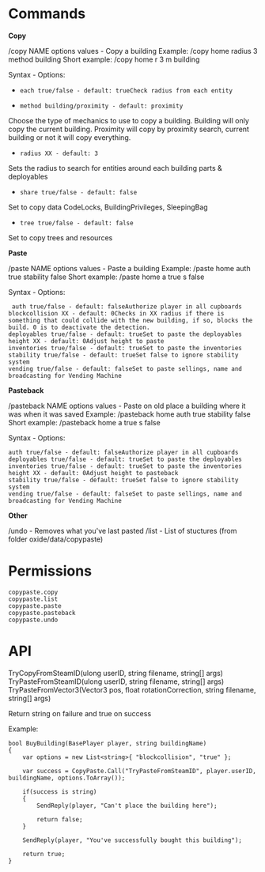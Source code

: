 # Commands
**Copy**

/copy NAME options values - Copy a building
Example: /copy home radius 3 method building
Short example: /copy home r 3 m building

Syntax - Options:

*     each true/false - default: trueCheck radius from each entity
*     method building/proximity - default: proximity
Choose the type of mechanics to use to copy a building.
Building will only copy the current building.
Proximity will copy by proximity search, current building or not it will copy everything.
*     radius XX - default: 3
Sets the radius to search for entities around each building parts & deployables
*     share true/false - default: false
Set to copy data CodeLocks, BuildingPrivileges, SleepingBag
*     tree true/false - default: false
Set to copy trees and resources

**Paste**

/paste NAME options values - Paste a building
Example: /paste home auth true stability false
Short example: /paste home a true s false

Syntax - Options:

     auth true/false - default: falseAuthorize player in all cupboards
    blockcollision XX - default: 0Checks in XX radius if there is something that could collide with the new building, if so, blocks the build. 0 is to deactivate the detection.
    deployables true/false - default: trueSet to paste the deployables
    height XX - default: 0Adjust height to paste
    inventories true/false - default: trueSet to paste the inventories
    stability true/false - default: trueSet false to ignore stability system
    vending true/false - default: falseSet to paste sellings, name and broadcasting for Vending Machine

**Pasteback**

/pasteback NAME options values - Paste on old place a building where it was when it was saved
Example: /pasteback home auth true stability false
Short example: /pasteback home a true s false

Syntax - Options:

    auth true/false - default: falseAuthorize player in all cupboards
    deployables true/false - default: trueSet to paste the deployables
    inventories true/false - default: trueSet to paste the inventories
    height XX - default: 0Adjust height to pasteback
    stability true/false - default: trueSet false to ignore stability system
    vending true/false - default: falseSet to paste sellings, name and broadcasting for Vending Machine

**Other**

/undo - Removes what you've last pasted
/list - List of stuctures (from folder oxide/data/copypaste)

# Permissions

    copypaste.copy
    copypaste.list
    copypaste.paste
    copypaste.pasteback
    copypaste.undo

# API

TryCopyFromSteamID(ulong userID, string filename, string[] args)
TryPasteFromSteamID(ulong userID, string filename, string[] args)
TryPasteFromVector3(Vector3 pos, float rotationCorrection, string filename, string[] args)

Return string on failure and true on success

Example:

```
bool BuyBuilding(BasePlayer player, string buildingName)
{
    var options = new List<string>{ "blockcollision", "true" };

    var success = CopyPaste.Call("TryPasteFromSteamID", player.userID, buildingName, options.ToArray());

    if(success is string)
    {
        SendReply(player, "Can't place the building here");

        return false;
    }

    SendReply(player, "You've successfully bought this building");

    return true;
}
```